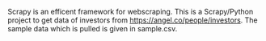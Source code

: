 Scrapy is an efficent framework for webscraping. This is a Scrapy/Python project to get data of investors from https://angel.co/people/investors. 
The sample data which is pulled is given in sample.csv. 

